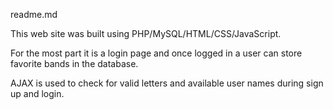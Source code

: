readme.md

This web site was built using PHP/MySQL/HTML/CSS/JavaScript.

For the most part it is a login page and once logged in a user can store favorite bands in the database.

AJAX is used to check for valid letters and available user names during sign up and login.